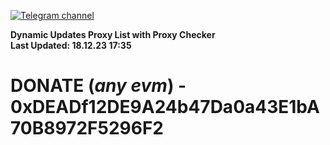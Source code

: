 [![Telegram channel](https://img.shields.io/endpoint?url=https://runkit.io/damiankrawczyk/telegram-badge/branches/master?url=https://t.me/n4z4v0d)](https://t.me/n4z4v0d) 

**Dynamic Updates Proxy List with Proxy Checker**  
**Last Updated: 18.12.23 17:35**

# DONATE (_any evm_) - 0xDEADf12DE9A24b47Da0a43E1bA70B8972F5296F2
